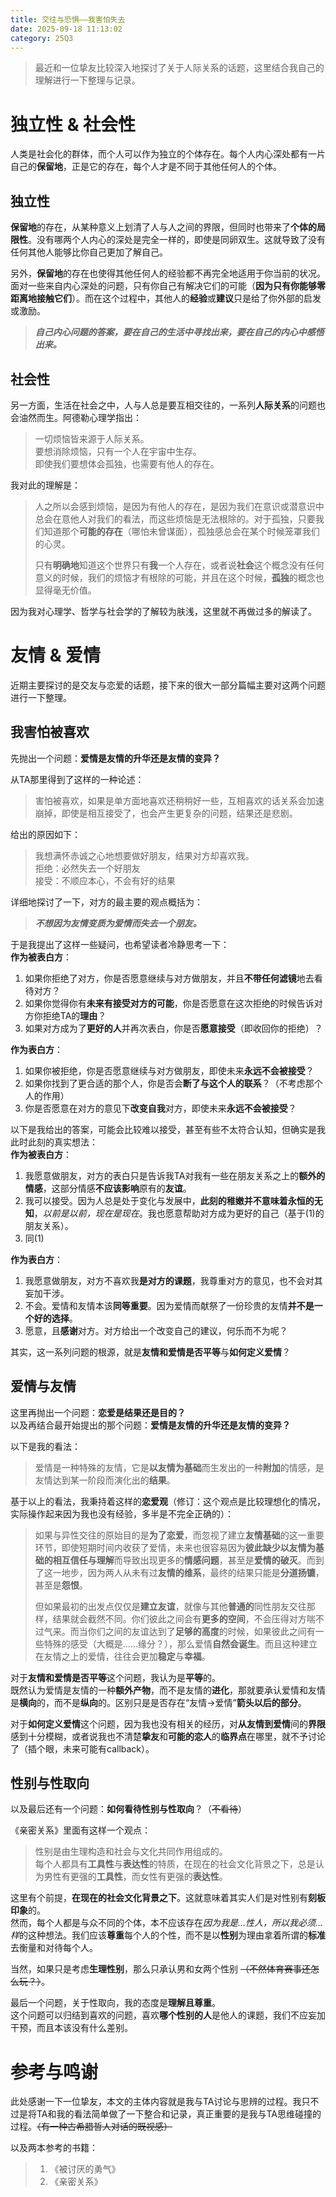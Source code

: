 ```yaml
---
title: 交往与恐惧——我害怕失去
date: 2025-09-18 11:13:02
category: 25Q3
---
```

>最近和一位挚友比较深入地探讨了关于人际关系的话题，这里结合我自己的理解进行一下整理与记录。
# 独立性 & 社会性
人类是社会化的群体，而个人可以作为独立的个体存在。每个人内心深处都有一片自己的**保留地**，正是它的存在，每个人才是不同于其他任何人的个体。
## 独立性
**保留地**的存在，从某种意义上划清了人与人之间的界限，但同时也带来了**个体的局限性**。没有哪两个人内心的深处是完全一样的，即使是同卵双生。这就导致了没有任何其他人能够比你自己更加了解自己。

另外，**保留地**的存在也使得其他任何人的经验都不再完全地适用于你当前的状况。面对一些来自内心深处的问题，只有你自己有解决它们的可能（**因为只有你能够零距离地接触它们**）。而在这个过程中，其他人的**经验**或**建议**只是给了你外部的启发或激励。
>***自己内心问题的答案，要在自己的生活中寻找出来，要在自己的内心中感悟出来。***
## 社会性
另一方面，生活在社会之中，人与人总是要互相交往的，一系列**人际关系**的问题也会油然而生。阿德勒心理学指出：
>一切烦恼皆来源于人际关系。  
>要想消除烦恼，只有一个人在宇宙中生存。  
>即使我们要想体会孤独，也需要有他人的存在。

我对此的理解是：
>人之所以会感到烦恼，是因为有他人的存在，是因为我们在意识或潜意识中总会在意他人对我们的看法，而这些烦恼是无法根除的。对于孤独，只要我们知道那个**可能的存在**（哪怕未曾谋面），孤独感总会在某个时候笼罩我们的心灵。
>
>只有**明确地**知道这个世界只有**我**一个人存在，或者说**社会**这个概念没有任何意义的时候，我们的烦恼才有根除的可能，并且在这个时候，**孤独**的概念也显得毫无价值。

因为我对心理学、哲学与社会学的了解较为肤浅，这里就不再做过多的解读了。
# 友情 & 爱情
近期主要探讨的是交友与恋爱的话题，接下来的很大一部分篇幅主要对这两个问题进行一下整理。
## 我害怕被喜欢
先抛出一个问题：**爱情是友情的升华还是友情的变异？**

从TA那里得到了这样的一种论述：
>害怕被喜欢，如果是单方面地喜欢还稍稍好一些，互相喜欢的话关系会加速崩掉，即使是相互接受了，也会产生更复杂的问题，结果还是悲剧。

给出的原因如下：
>我想满怀赤诚之心地想要做好朋友，结果对方却喜欢我。  
>拒绝：必然失去一个好朋友  
>接受：不顺应本心，不会有好的结果

详细地探讨了一下，对方的最主要的观点概括为：
>***不想因为友情变质为爱情而失去一个朋友。***

于是我提出了这样一些疑问，也希望读者冷静思考一下：  
**作为被表白方**：  
1. 如果你拒绝了对方，你是否愿意继续与对方做朋友，并且**不带任何滤镜**地去看待对方？
2. 如果你觉得你有**未来有接受对方的可能**，你是否愿意在这次拒绝的时候告诉对方你拒绝TA的**理由**？
3. 如果对方成为了**更好的人**并再次表白，你是否**愿意接受**（即收回你的拒绝）？

**作为表白方**：  
1. 如果你被拒绝，你是否愿意继续与对方做朋友，即使未来**永远不会被接受**？
2. 如果你找到了更合适的那个人，你是否会**断了与这个人的联系**？（不考虑那个人的作用）
3. 你是否愿意在对方的意见下**改变自我**对方，即使未来**永远不会被接受**？

以下是我给出的答案，可能会比较难以接受，甚至有些不太符合认知，但确实是我此时此刻的真实想法：  
**作为被表白方**：  
1. 我愿意做朋友，对方的表白只是告诉我TA对我有一些在朋友关系之上的**额外的情感**，这部分情感**不应该影响**原有的**友谊**。
2. 我可以接受。因为人总是处于变化与发展中，**此刻的稚嫩并不意味着永恒的无知**，*以前是以前，现在是现在*。我也愿意帮助对方成为更好的自己（基于(1)的朋友关系）。
3. 同(1)

**作为表白方**：  
1. 我愿意做朋友，对方不喜欢我**是对方的课题**，我尊重对方的意见，也不会对其妄加干涉。
2. 不会。爱情和友情本该**同等重要**。因为爱情而献祭了一份珍贵的友情**并不是一个好的选择**。
3. 愿意，且**感谢**对方。对方给出一个改变自己的建议，何乐而不为呢？

其实，这一系列问题的根源，就是**友情和爱情是否平等**与**如何定义爱情**？

## 爱情与友情
这里再抛出一个问题：**恋爱是结果还是目的？**  
以及再结合最开始提出的那个问题：**爱情是友情的升华还是友情的变异？**

以下是我的看法：
> 爱情是一种特殊的友情，它是**以友情为基础**而生发出的一种**附加**的情感，是友情达到某一阶段而演化出的**结果**。  

基于以上的看法，我秉持着这样的**恋爱观**（修订：这个观点是比较理想化的情况，实际操作起来因为我也没有经验，多半是不完全正确的）：
>如果与异性交往的原始目的是**为了恋爱**，而忽视了建立**友情基础**的这一重要环节，即使短期时间内收获了爱情，未来也很容易因为**彼此缺少以友情为基础的相互信任与理解**而导致出现更多的**情感问题**，甚至是**爱情的破灭**。而到了这一地步，因为两人从未有过**友情的维系**，最终的结果只能是**分道扬镳**，甚至是**怨恨**。
>
>但如果最初的出发点仅仅是**建立友谊**，就像与其他**普通的**同性朋友交往那样，结果就会截然不同。你们彼此之间会有**更多的空间**，不会压得对方喘不过气来。而当你们之间的友谊达到了**足够的高度**的时候，如果彼此之间有一些特殊的感受（大概是……缘分？），那么爱情**自然会诞生**。而且这种建立在友情之上的爱情，往往会更加**稳定**与**幸福**。

对于**友情和爱情是否平等**这个问题，我认为是**平等**的。  
既然认为爱情是友情的一种**额外产物**，而不是友情的**进化**，那就要承认爱情和友情是**横向**的，而不是**纵向**的。区别只是是否存在“友情→爱情”**箭头以后的部分**。

对于**如何定义爱情**这个问题，因为我也没有相关的经历，对**从友情到爱情**间的**界限**感到十分模糊，或者说我也不清楚**挚友**和**可能的恋人**的**临界点**在哪里，就不予讨论了（插个眼，未来可能有callback）。

## 性别与性取向
以及最后还有一个问题：**如何看待性别与性取向**？（~~不看待~~）

《亲密关系》里面有这样一个观点：
>性别是由生理构造和社会与文化共同作用组成的。  
>每个人都具有**工具性**与**表达性**的特质，在现在的社会文化背景之下，总是认为男性有更强的**工具性**，而女性有更强的**表达性**。

这里有个前提，**在现在的社会文化背景之下**。这就意味着其实人们是对性别有**刻板印象**的。  
然而，每个人都是与众不同的个体，本不应该存在*因为我是…性人，所以我必须…样*的这种想法。我们应该**尊重**每个人的个性，而不是以**性别**为理由拿着所谓的**标准**去衡量和对待每个人。

当然，如果只是考虑**生理性别**，那么只承认男和女两个性别 ~~（不然体育赛事还怎么玩？）~~。

最后一个问题，关于性取向，我的态度是**理解且尊重**。  
这个问题可以归结到喜欢的问题，喜欢**哪个性别的人**是他人的课题，我们不应妄加干预，而且本该没有什么差别。
# 参考与鸣谢
此处感谢一下一位挚友，本文的主体内容就是我与TA讨论与思辨的过程。我只不过是将TA和我的看法简单做了一下整合和记录，真正重要的是我与TA思维碰撞的过程。~~（有一种古希腊哲人对话的既视感）~~

以及两本参考的书籍：
>1. 《被讨厌的勇气》
>2. 《亲密关系》
